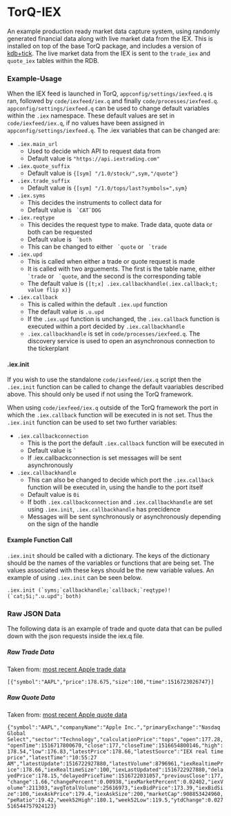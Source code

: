 # TorQ-IEX

An example production ready market data capture system, using randomly generated financial data along with live market data from the IEX. This is installed on top of the base TorQ package, and includes a version of [kdb+tick](http://code.kx.com/wsvn/code/kx/kdb+tick). The live market data from the IEX is sent to the ``trade_iex`` and ``quote_iex`` tables within the RDB.

### Example-Usage

When the IEX feed is launched in TorQ, ``appconfig/settings/iexfeed.q`` is ran, followed by ``code/iexfeed/iex.q`` and finally ``code/processes/iexfeed.q``. ``appconfig/settings/iexfeed.q`` can be used to change default variables within the ``.iex`` namespace. These default values are set in ``code/iexfeed/iex.q``, if no values have been assigned in ``appconfig/settings/iexfeed.q``.  The .iex variables that can be changed are:  

* ``.iex.main_url``
  * Used to decide which API to request data from
  * Default value is ``"https://api.iextrading.com"``
* ``.iex.quote_suffix``
  * Default value is ``{[sym] "/1.0/stock/",sym,"/quote"}``
* ``.iex.trade_suffix``
  * Default value is ``{[sym] "/1.0/tops/last?symbols=",sym}``
* ``.iex.syms``
  * This decides the instruments to collect data for
  * Default value is `` `CAT`DOG``
* ``.iex.reqtype``
  * This decides the request type to make. Trade data, quote data or both can be requested
  * Default value is `` `both``
  * This can be changed to either `` `quote`` or `` `trade``
* ``.iex.upd``
  * This is called when either a trade or quote request is made
  * It is called with two arguements. The first is the table name, either `` `trade`` or `` `quote``, and the second is the corresponding table
  * The default value is ``{[t;x] .iex.callbackhandle(.iex.callback;t; value flip x)}``
* ``.iex.callback``
  * This is called within the default ``.iex.upd`` function
  * The default value is ``.u.upd``
  * If the ``.iex.upd`` function is unchanged, the ``.iex.callback`` function is executed within a port decided by ``.iex.callbackhandle``
  * ``.iex.callbackhandle`` is set in ``code/processes/iexfeed.q``. The discovery service is used to open an asynchronous connection to the tickerplant

#### .iex.init

If you wish to use the standalone ``code/iexfeed/iex.q`` script then the ``.iex.init`` function can be called to change the default vaariables described above. This should only be used if not using the TorQ framework. 

When using ``code/iexfeed/iex.q`` outside of the TorQ framework the port in which the ``.iex.callback`` function will be executed in is not set. Thus the ``.iex.init`` function can be used to set two further variables:

* ``.iex.callbackconnection``
  * This is the port the default ``.iex.callback`` function will be executed in
  * Default value is `` ` ``
  * If .iex.callbackconnection is set messages will be sent asynchronously
* ``.iex.callbackhandle``
  * This can also be changed to decide which port the ``.iex.callback`` function will be executed in, using the handle to the port itself
  * Default value is ``0i``
  * If both ``.iex.callbackconnection`` and ``.iex.callbackhandle`` are set using ``.iex.init``, ``.iex.callbackhandle`` has precidence
  * Messages will be sent synchronously or asynchronously depending on the sign of the handle

#### Example Function Call

``.iex.init`` should be called with a dictionary. The keys of the dictionary should be the names of the variables or functions that are being set. The values associated with these keys should be the new variable values. An example of using ``.iex.init`` can be seen below.

```
.iex.init (`syms;`callbackhandle;`callback;`reqtype)!(`cat;5i;".u.upd";`both)
```

### Raw JSON Data

The following data is an example of trade and quote data that can be pulled down with the json requests inside the iex.q file.

##### Raw Trade Data

Taken from: [most recent Apple trade data](https://api.iextrading.com/1.0/tops/last?symbols=AAPL)

` [{"symbol":"AAPL","price":178.675,"size":100,"time":1516723026747}] `

##### Raw Quote Data

Taken from: [most recent Apple quote data](https://api.iextrading.com/1.0/stock/aapl/quote)

` {"symbol":"AAPL","companyName":"Apple Inc.","primaryExchange":"Nasdaq Global Select","sector":"Technology","calculationPrice":"tops","open":177.28,"openTime":1516717800670,"close":177,"closeTime":1516654800146,"high":178.54,"low":176.83,"latestPrice":178.66,"latestSource":"IEX real time price","latestTime":"10:55:27 AM","latestUpdate":1516722927880,"latestVolume":8796961,"iexRealtimePrice":178.66,"iexRealtimeSize":100,"iexLastUpdated":1516722927880,"delayedPrice":178.15,"delayedPriceTime":1516722031057,"previousClose":177,"change":1.66,"changePercent":0.00938,"iexMarketPercent":0.02402,"iexVolume":211303,"avgTotalVolume":25616973,"iexBidPrice":173.39,"iexBidSize":100,"iexAskPrice":179.4,"iexAskSize":200,"marketCap":908853424960,"peRatio":19.42,"week52High":180.1,"week52Low":119.5,"ytdChange":0.027516544757924123} `

